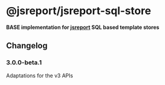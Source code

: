 # @jsreport/jsreport-sql-store

**BASE implementation for [jsreport](https://github.com/jsreport/jsreport) SQL based template stores**

## Changelog

### 3.0.0-beta.1

Adaptations for the v3 APIs

